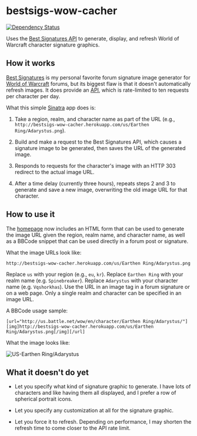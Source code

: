 bestsigs-wow-cacher
===================

[![Dependency Status](https://gemnasium.com/jbhannah/bestsigs-wow-cacher.png)](https://gemnasium.com/jbhannah/bestsigs-wow-cacher)

Uses the [Best Signatures API](http://www.best-signatures.com/api/) to
generate, display, and refresh World of Warcraft character signature
graphics.

How it works
------------

[Best Signatures](http://www.best-signatures.com/wow/) is my personal
favorite forum signature image generator for [World of
Warcraft](http://us.battle.net/wow/) forums, but its biggest flaw is
that it doesn't automatically refresh images. It does provide an
[API](http://www.best-signatures.com/api/), which is rate-limited to ten
requests per character per day.

What this simple [Sinatra](http://www.sinatrarb.com/) app does is:

  1. Take a region, realm, and character name as part of the URL (e.g.,
     `http://bestsigs-wow-cacher.herokuapp.com/us/Earthen Ring/Adarystus.png`).

  2. Build and make a request to the Best Signatures API, which causes
     a signature image to be generated, then saves the URL of the
     generated image.

  3. Responds to requests for the character's image with an HTTP 303
     redirect to the actual image URL.

  4. After a time delay (currently three hours), repeats steps 2 and 3
     to generate and save a new image, overwriting the old image URL
     for that character.

How to use it
-------------

The [homepage](http://bestsigs-wow-cacher.herokuapp.com/) now includes
an HTML form that can be used to generate the image URL given the
region, realm name, and character name, as well as a BBCode snippet that
can be used directly in a forum post or signature.

What the image URLs look like:

    http://bestsigs-wow-cacher.herokuapp.com/us/Earthen Ring/Adarystus.png

Replace `us` with your region (e.g., `eu`, `kr`). Replace `Earthen Ring`
with your realm name (e.g. `Spinebreaker`). Replace `Adarystus` with
your character name (e.g. `Vqshorkhas`). Use the URL in an image tag in
a forum signature or on a web page. Only a single realm and character
can be specified in an image URL.

A BBCode usage sample:

    [url="http://us.battle.net/wow/en/character/Earthen Ring/Adarystus/"][img]http://bestsigs-wow-cacher.herokuapp.com/us/Earthen Ring/Adarystus.png[/img][/url]

What the image looks like:

![US-Earthen Ring/Adarystus](http://bestsigs-wow-cacher.herokuapp.com/us/Earthen%20Ring/Adarystus.png)

What it doesn't do yet
----------------------

  * Let you specify what kind of signature graphic to generate. I have
    lots of characters and like having them all displayed, and I prefer
    a row of spherical portrait icons.

  * Let you specify any customization at all for the signature graphic.

  * Let you force it to refresh. Depending on performance, I may shorten
    the refresh time to come closer to the API rate limit.
